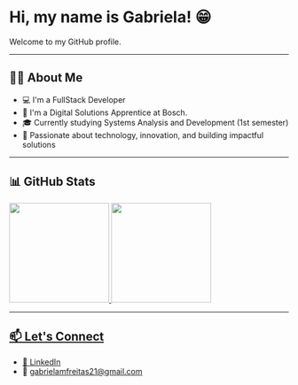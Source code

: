 # Hi, my name is Gabriela! 😁
Welcome to my GitHub profile.

***

## 🙋‍♀️ About Me 

- 💻 I'm a FullStack Developer  
- 💪 I'm a Digital Solutions Apprentice at Bosch.  
- 🎓 Currently studying Systems Analysis and Development (1st semester)  
- 🌟 Passionate about technology, innovation, and building impactful solutions  

***
## 📊 GitHub Stats

<div>
<a href="https://github.com/gabrielamelof">
<img loading="lazy" height="180em" src="https://github-readme-stats.vercel.app/api/top-langs/?username=gabrielamelof&layout=compact&langs_count=7&theme=tokyonight"/>
<img loading="lazy" height="180em" src="https://github-readme-stats.vercel.app/api?username=gabrielamelof&show_icons=true&theme=tokyonight&include_all_commits=true&count_private=true"/>
</div>
  
***
## 📫 Let's Connect

- 💼 [LinkedIn](https://www.linkedin.com/in/gabriela-melo-a144a2235)
- 📧 gabrielamfreitas21@gmail.com  

